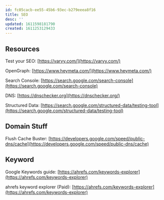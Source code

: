 ```yaml
---
id: fc05cacb-ee55-45b6-93ec-b279eeea8f16
title: SEO
desc: ''
updated: 1611598181790
created: 1611253129433
---
```


## Resources

Test your SEO: [https://varvy.com/](https://varvy.com/)

OpenGraph: [https://www.heymeta.com/](https://www.heymeta.com/)

Search Console:
[https://search.google.com/search-console](https://search.google.com/search-console)

DNS: [https://dnschecker.org](https://dnschecker.org/)

Structured Data:
[https://search.google.com/structured-data/testing-tool](https://search.google.com/structured-data/testing-tool)

## Domain Stuff

Flush Cache Buster:
[https://developers.google.com/speed/public-dns/cache](https://developers.google.com/speed/public-dns/cache)

## Keyword

Google Keywords guide:
[https://ahrefs.com/keywords-explorer](https://ahrefs.com/keywords-explorer)

ahrefs keyword explorer (Paid):
[https://ahrefs.com/keywords-explorer](https://ahrefs.com/keywords-explorer)
